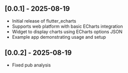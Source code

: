 ## [0.0.1] - 2025-08-19

- Initial release of flutter_echarts
- Supports web platform with basic ECharts integration
- Widget to display charts using ECharts options JSON
- Example app demonstrating usage and setup

## [0.0.2] - 2025-08-19

- Fixed pub analysis
